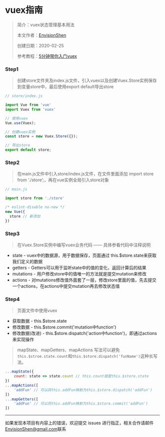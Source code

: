# vuex指南

> 简介：vuex状态管理基本用法
>
> 本文作者：[EnvisionShen](https://github.com/MrEnvision)
>
> 创建日期：2020-02-25
>
> 参考教程：[5分钟带你入门vuex](https://baijiahao.baidu.com/s?id=1618794879569468435&wfr=spider&for=pc)



### Step1

> 创建store文件夹及index.js文件，引入vuex以及创建Vuex.Store实例保存到变量store中，最后使用export default导出store

```javascript
// store/index.js

import Vue from 'vue'
import Vuex from 'vuex'

// 使用vuex
Vue.use(Vuex);

// 创建vuex实例
const store = new Vuex.Store({});

// 导出store
export default store;
```

### Step2

> 在main.js文件中引入store/index.js文件，在文件里面添加 import store from ‘./store’;，再在vue实例全局引入store对象

```javascript
// main.js

import store from './store'

/* eslint-disable no-new */
new Vue({
  store // 新添加
})
```

### Step3

> 在Vuex.Store实例中编写vuex业务代码 —— 具体参看代码中注释说明

- state - vuex中的数据源，用于数据保存，页面通过 this.$store.state来获取我们定义的数据
- getters - Getters可以用于监听state中的值的变化，返回计算后的结果
- mutations - 用户修改store中的值唯一的方法就是提交mutation来修改
- actions - 对mutations修改值外面套了一层，修改store里面的值，先去提交一个actions，在actions中提交mutation再去修改状态值

### Step4

> 页面文件中使用vuex

- 获取数据 -  this.$store.state
- 修改数据 - this.$store.commit('mutation中function')
- 修改数据(改进) - this.$store.dispatch('action中function')，即通过actions来实现操作

> mapState、mapGetters、mapActions 写法可以避免`this.$stroe.state.count`和`this.$store.dispatch('funName')`这种长写法。

```javascript
...mapState({
	count: state => state.count // this.count就是this.$store.state
})
...mapActions([
	'addFun' // 可以将this.addFun映射为this.$store.dispatch('addFun')
])
...mapGetters([
	'addFun' // 可以将this.addFun映射为this.$store.commit('addFun')
])
```





------

如果发现本项目有内容上的错误，欢迎提交 issues 进行指正，相关合作请邮件<a href="mailto:EnvisionShen@gmail.com">EnvisionShen@gmail.com</a>联系